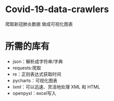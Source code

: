 # Covid-19-data-crawlers
爬取新冠肺炎数据 做成可视化图表

# 所需的库有
* json：解析成字符串/字典
* requests:爬取
* re：正则表达式获取时间
* pycharts：可视化图表
* lxml：可以迅速、灵活地处理 XML 和 HTML
* openpyxl：excel写入

